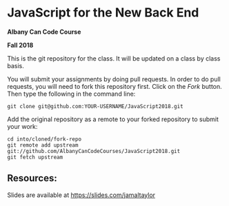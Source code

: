 # JavaScript for the New Back End

**Albany Can Code Course**

**Fall 2018**

This is the git repository for the class. It will be updated on a class by class basis.

You will submit your assignments by doing pull requests. In order to do pull requests, you will need to fork this repository first. Click on the _Fork_ button. Then type the following in the command line:

```shell
git clone git@github.com:YOUR-USERNAME/JavaScript2018.git
```

Add the original repository as a remote to your forked repository to submit your work:

```shell
cd into/cloned/fork-repo
git remote add upstream git://github.com/AlbanyCanCodeCourses/JavaScript2018.git
git fetch upstream
```

## Resources:

Slides are available at https://slides.com/jamaltaylor
